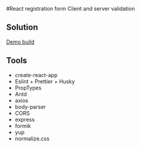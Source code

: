 #React registration form
Client and server validation

## Solution

[Demo build](https://xn----7sbbd7ascckmbipthig7ovb.xn--p1ai/jm-client-server-validation/)

## Tools

- create-react-app
- Eslint + Prettier + Husky
- PropTypes
- Antd
- axios
- body-parser
- CORS
- express
- formik
- yup
- normalize.css
